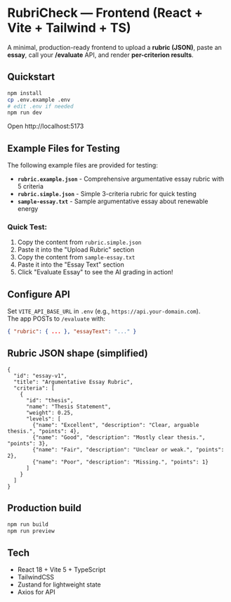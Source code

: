 # RubriCheck — Frontend (React + Vite + Tailwind + TS)

A minimal, production-ready frontend to upload a **rubric (JSON)**, paste an **essay**, call your **/evaluate** API, and render **per-criterion results**.

## Quickstart

```bash
npm install
cp .env.example .env
# edit .env if needed
npm run dev
```

Open http://localhost:5173

## Example Files for Testing

The following example files are provided for testing:

- **`rubric.example.json`** - Comprehensive argumentative essay rubric with 5 criteria
- **`rubric.simple.json`** - Simple 3-criteria rubric for quick testing  
- **`sample-essay.txt`** - Sample argumentative essay about renewable energy

### Quick Test:
1. Copy the content from `rubric.simple.json`
2. Paste it into the "Upload Rubric" section
3. Copy the content from `sample-essay.txt` 
4. Paste it into the "Essay Text" section
5. Click "Evaluate Essay" to see the AI grading in action!

## Configure API

Set `VITE_API_BASE_URL` in `.env` (e.g., `https://api.your-domain.com`).  
The app POSTs to `/evaluate` with:
```json
{ "rubric": { ... }, "essayText": "..." }
```

## Rubric JSON shape (simplified)

```jsonc
{
  "id": "essay-v1",
  "title": "Argumentative Essay Rubric",
  "criteria": [
    {
      "id": "thesis",
      "name": "Thesis Statement",
      "weight": 0.25,
      "levels": [
        {"name": "Excellent", "description": "Clear, arguable thesis.", "points": 4},
        {"name": "Good", "description": "Mostly clear thesis.", "points": 3},
        {"name": "Fair", "description": "Unclear or weak.", "points": 2},
        {"name": "Poor", "description": "Missing.", "points": 1}
      ]
    }
  ]
}
```

## Production build
```bash
npm run build
npm run preview
```

## Tech
- React 18 + Vite 5 + TypeScript
- TailwindCSS
- Zustand for lightweight state
- Axios for API
